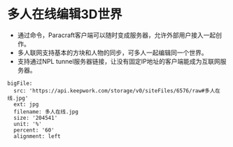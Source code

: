 

# 多人在线编辑3D世界

- 通过命令，Paracraft客户端可以随时变成服务器，允许外部用户接入一起创作。 
- 多人联网支持基本的方块和人物的同步，可多人一起编辑同一个世界。
- 支持通过NPL tunnel服务器链接，让没有固定IP地址的客户端能成为互联网服务器。 

```@BigFile
bigFile:
  src: 'https://api.keepwork.com/storage/v0/siteFiles/6576/raw#多人在线.jpg'
  ext: jpg
  filename: 多人在线.jpg
  size: '204541'
  unit: '%'
  percent: '60'
  alignment: left

```